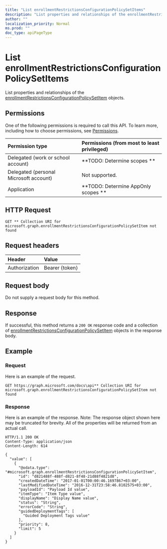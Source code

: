 ```yaml
---
title: "List enrollmentRestrictionsConfigurationPolicySetItems"
description: "List properties and relationships of the enrollmentRestrictionsConfigurationPolicySetItem objects."
author: ""
localization_priority: Normal
ms.prod: ""
doc_type: apiPageType
---
```


# List enrollmentRestrictionsConfigurationPolicySetItems

List properties and relationships of the [enrollmentRestrictionsConfigurationPolicySetItem](../resources/enrollmentrestrictionsconfigurationpolicysetitem.md) objects.

## Permissions
One of the following permissions is required to call this API. To learn more, including how to choose permissions, see [Permissions](/concepts/permissions-reference.md).

|Permission type|Permissions (from most to least privileged)|
|:---|:---|
|Delegated (work or school account)|**TODO: Determine scopes **|
|Delegated (personal Microsoft account)|Not supported.|
|Application|**TODO: Determine AppOnly scopes **|

## HTTP Request
<!-- {
  "blockType": "ignored"
}
-->
``` http
GET ** Collection URI for microsoft.graph.enrollmentRestrictionsConfigurationPolicySetItem not found
```

## Request headers
|Header|Value|
|:---|:---|
|Authorization|Bearer {token}|

## Request body
Do not supply a request body for this method.

## Response
If successful, this method returns a `200 OK` response code and a collection of [enrollmentRestrictionsConfigurationPolicySetItem](../resources/enrollmentrestrictionsconfigurationpolicysetitem.md) objects in the response body.

## Example

### Request
Here is an example of the request.
<!-- {
  "blockType": "request",
  "name": "get_enrollmentrestrictionsconfigurationpolicysetitem"
}
-->
``` http
GET https://graph.microsoft.com/docs\api** Collection URI for microsoft.graph.enrollmentRestrictionsConfigurationPolicySetItem not found
```

### Response
Here is an example of the response. Note: The response object shown here may be truncated for brevity. All of the properties will be returned from an actual call.
<!-- {
  "blockType": "response",
  "truncated": true,
  "@odata.type": "collection(microsoft.graph.enrollmentrestrictionsconfigurationpolicysetitem)"
}
-->
``` http
HTTP/1.1 200 OK
Content-Type: application/json
Content-Length: 614

{
  "value": [
    {
      "@odata.type": "#microsoft.graph.enrollmentRestrictionsConfigurationPolicySetItem",
      "id": "d821488f-488f-d821-8f48-21d88f4821d8",
      "createdDateTime": "2017-01-01T00:00:46.1697867+03:00",
      "lastModifiedDateTime": "2016-12-31T23:58:46.8102575+03:00",
      "payloadId": "Payload Id value",
      "itemType": "Item Type value",
      "displayName": "Display Name value",
      "status": "String",
      "errorCode": "String",
      "guidedDeploymentTags": [
        "Guided Deployment Tags value"
      ],
      "priority": 8,
      "limit": 5
    }
  ]
}
```

